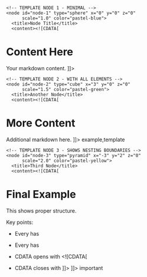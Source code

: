 <?xml version="1.0" encoding="UTF-8"?>
<!-- 
  NM3 Node Template - VALIDATED STRUCTURE
  Copy this exact pattern for every node generation
-->
<nm3 version="1.0">
  <meta title="Template" created="2025-10-17T00:00:00Z" />
  <camera position-x="0" position-y="5" position-z="10" 
          look-at-x="0" look-at-y="0" look-at-z="0" fov="75" />
  
  <nodes>
    
    <!-- TEMPLATE NODE 1 - MINIMAL -->
    <node id="node-1" type="sphere" x="0" y="0" z="0" 
          scale="1.0" color="pastel-blue">
      <title>Node Title</title>
      <content><![CDATA[
# Content Here

Your markdown content.
      ]]></content>
    </node>
    <!-- END NODE 1 - Notice the </node> closing tag above -->
    
    <!-- TEMPLATE NODE 2 - WITH ALL ELEMENTS -->
    <node id="node-2" type="cube" x="3" y="0" z="0" 
          scale="1.5" color="pastel-green">
      <title>Another Node</title>
      <content><![CDATA[
# More Content

Additional markdown here.
      ]]></content>
      <tags>example,template</tags>
    </node>
    <!-- END NODE 2 - Notice the </node> closing tag above -->
    
    <!-- TEMPLATE NODE 3 - SHOWS NESTING BOUNDARIES -->
    <node id="node-3" type="pyramid" x="-3" y="2" z="0" 
          scale="2.0" color="pastel-yellow">
      <title>Third Node</title>
      <content><![CDATA[
# Final Example

This shows proper structure.

Key points:
- Every <node> has </node>
- Every <content> has </content>
- CDATA opens with <![CDATA[
- CDATA closes with ]]>
      ]]></content>
      <tags>important</tags>
    </node>
    <!-- END NODE 3 - Notice the </node> closing tag above -->
    
  </nodes>
  <!-- ALL nodes must appear BEFORE this closing nodes tag -->
  
  <links>
    <link from="node-1" to="node-2" type="relates" />
    <link from="node-2" to="node-3" type="leads-to" />
  </links>
  
</nm3>

<!--
VALIDATION CHECKLIST FOR THIS TEMPLATE:
✓ 3 opening <node> tags
✓ 3 closing </node> tags
✓ 3 opening <content> tags
✓ 3 closing </content> tags
✓ 3 opening <![CDATA[ markers
✓ 3 closing ]]> markers
✓ All tags balanced
✓ Structure is well-formed XML

CRITICAL PATTERN TO REMEMBER:
<node ...>      ← Opening tag
  <title>...</title>
  <content><![CDATA[...]]></content>
  <tags>...</tags>
</node>         ← MUST have this closing tag

NEVER end a node without </node>
-->